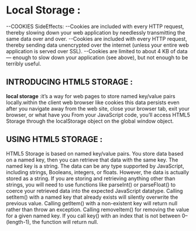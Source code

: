 # Local Storage :
--COOKIES SideEffects:
--Cookies are included with every HTTP request, thereby slowing down your web application by needlessly transmitting the same data over and over.
--Cookies are included with every HTTP request, thereby sending data unencrypted over the internet (unless your entire web application is served over SSL).
--Cookies are limited to about 4 KB of data — enough to slow down your application (see above), but not enough to be terribly useful.

## INTRODUCING HTML5 STORAGE :
**local storage** :it’s a way for web pages to store named key/value pairs locally.within the client web browser like cookies
this data persists even after you navigate away from the web site, close your browser tab, exit your browser, or what have you
From your JavaScript code, you’ll access HTML5 Storage through the localStorage object on the global window object.

## USING HTML5 STORAGE :
HTML5 Storage is based on named key/value pairs. You store data based on a named key, then you can retrieve that data with the same key. The named key is a string. The data can be any type supported by JavaScript, including strings, Booleans, integers, or floats. However, the data is actually stored as a string. If you are storing and retrieving anything other than strings, you will need to use functions like parseInt() or parseFloat() to coerce your retrieved data into the expected JavaScript datatype.
Calling setItem() with a named key that already exists will silently overwrite the previous value.
Calling getItem() with a non-existent key will return null rather than throw an exception.
Calling removeItem() for removing the value for a given named key.
If you call key() with an index that is not between 0–(length-1), the function will return null.
